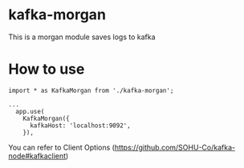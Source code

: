 # kafka-morgan
This is a morgan module saves logs to kafka

# How to use
```
import * as KafkaMorgan from './kafka-morgan';

...
  app.use(
    KafkaMorgan({
      kafkaHost: 'localhost:9092',
    }),
 ```
 You can refer to Client Options (https://github.com/SOHU-Co/kafka-node#kafkaclient)
